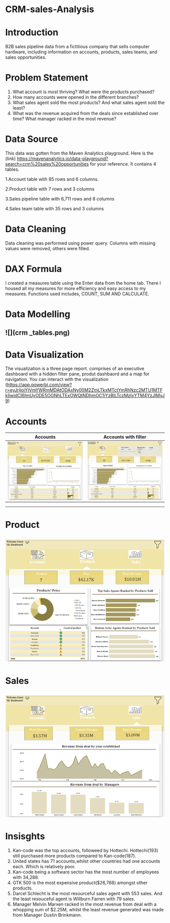 # CRM-sales-Analysis

# Introduction
B2B sales pipeline data from a fictitious company that sells computer hardware, including information on accounts, products, sales teams, and sales opportunities.

# Problem Statement
1. What account is most thriving? What were the products purchased?
2. How many accounts were opened in the different branches?
3. What sales agent sold the most products? And what sales agent sold the least?
4. What was the revenue acquired from the deals since established over time? What manager racked in the most revenue?

# Data Source
This data was gotten from the Maven Analytics playground. Here is the (link) https://mavenanalytics.io/data-playground?search=crm%20sales%20opportunities for your reference. It contains 4 tables.

1.Account table with 85 rows and 6 columns.

2.Product table with 7 rows and 3 columns

3.Sales pipeline table with 6,711 rows and 8 columns

4.Sales team table with 35 rows and 3 columns

# Data Cleaning
Data cleaning was performed using power query. Columns with missing values were removed, others were filled.

# DAX Formula
I created a measures table using the Enter data from the home tab. There I housed all my measures for more efficiency and easy access to my measures. Functions used includes, COUNT, SUM AND CALCULATE.

# Data Modelling
![](crm _tables.png)
----

# Data Visualization
The visualization is a three page report. comprises of an executive dashboard with a hidden filter pane, produt dashbaord and a map for navigation. You can interact with the visualization (https://app.powerbi.com/view?r=eyJrIjoiYjVmYWRmMDAtODAxNy00M2ZmLTkxMTctYmRhNzc2MTU1MTFkIiwidCI6ImUyODE5OGNhLTExOWQtNDhmOC1iYzBlLTczMzIxYTM4YzJlMyJ9)

# Accounts 
Accounts                  | Accounts with filter
:------------------------:|:---------------------:
![](accounts.png)         | ![](filter_accounts.png)
---                         

# Product
![](Product.png)
---

# Sales
![](Sales.png)
---

# Insisghts
1. Kan-code was the top accounts, followeed by Hottechi. Hottechi(193) still purchased more products compared to Kan-code(187).
2. United states has 71 accounts,whilst other countries had one accounts each. Which is relatively poor.
3. Kan-code being a software sector has the most number of employees with 34,288.
4. GTK 500 is the most expensive product($26,768) amongst other products.
5. Darcel Schlecht is the most resourceful sales agent with 553 sales. And the least resouceful agent is Willburn Farren with 79 sales.
6. Manager Melvin Marxen racked in the most revenue from deal with a whopping sum of $2.25M, whilst the least revenue generated was made from Manager Dustin Brinkmann.
   
